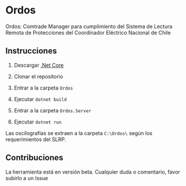 # Ordos
Ordos: Comtrade Manager para cumplimiento del Sistema de Lectura Remota de Protecciones del Coordinador Eléctrico Nacional de Chile

## Instrucciones

1. Descargar [.Net Core](https://www.microsoft.com/net/download/all)

2. Clonar el repositorio

3. Entrar a la carpeta `Ordos`

4. Ejecutar `dotnet build`

5. Entrar a la carpeta `Ordos.Server`

6. Ejecutar `dotnet run`

Las oscilografías se extraen a la carpeta `C:\Ordos\` según los requerimientos del SLRP.

## Contribuciones
La herramienta está en versión beta. Cualquier duda o comentario, favor subirlo a un Issue
